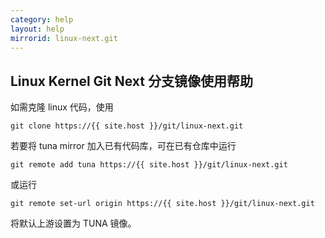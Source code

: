 ```yaml
---
category: help
layout: help
mirrorid: linux-next.git
---
```


## Linux Kernel Git Next 分支镜像使用帮助

如需克隆 linux 代码，使用

```
git clone https://{{ site.host }}/git/linux-next.git
```

若要将 tuna mirror 加入已有代码库，可在已有仓库中运行

```
git remote add tuna https://{{ site.host }}/git/linux-next.git
```

或运行

```
git remote set-url origin https://{{ site.host }}/git/linux-next.git
```

将默认上游设置为 TUNA 镜像。


